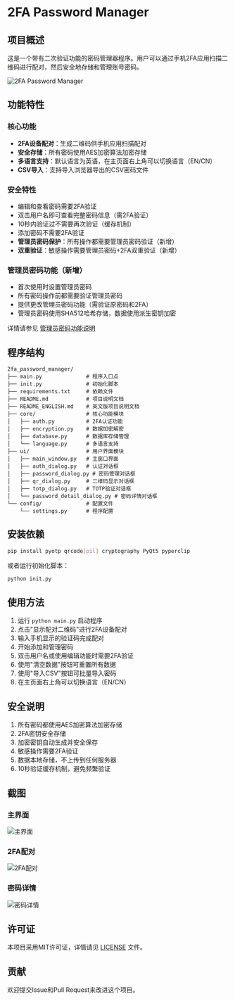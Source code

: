 # 2FA Password Manager

## 项目概述

这是一个带有二次验证功能的密码管理器程序。用户可以通过手机2FA应用扫描二维码进行配对，然后安全地存储和管理账号密码。

![2FA Password Manager](screenshots/main_window.png)

## 功能特性

### 核心功能
- **2FA设备配对**：生成二维码供手机应用扫描配对
- **安全存储**：所有密码使用AES加密算法加密存储
- **多语言支持**：默认语言为英语，在主页面右上角可以切换语言（EN/CN）
- **CSV导入**：支持导入浏览器导出的CSV密码文件

### 安全特性
- 编辑和查看密码需要2FA验证
- 双击用户名即可查看完整密码信息（需2FA验证）
- 10秒内验证过不需要再次验证（缓存机制）
- 添加密码不需要2FA验证
- **管理员密码保护**：所有操作都需要管理员密码验证（新增）
- **双重验证**：敏感操作需要管理员密码+2FA双重验证（新增）

### 管理员密码功能（新增）
- 首次使用时设置管理员密码
- 所有密码操作前都需要验证管理员密码
- 提供更改管理员密码功能（需验证原密码和2FA）
- 管理员密码使用SHA512哈希存储，数据使用派生密钥加密

详情请参见 [管理员密码功能说明](ADMIN_PASSWORD_FEATURES.md)

## 程序结构

```
2fa_password_manager/
├── main.py              # 程序入口点
├── init.py              # 初始化脚本
├── requirements.txt     # 依赖文件
├── README.md            # 项目说明文档
├── README_ENGLISH.md    # 英文版项目说明文档
├── core/                # 核心功能模块
│   ├── auth.py          # 2FA认证功能
│   ├── encryption.py    # 数据加密解密
│   ├── database.py      # 数据库存储管理
│   └── language.py      # 多语言支持
├── ui/                  # 用户界面模块
│   ├── main_window.py   # 主窗口界面
│   ├── auth_dialog.py   # 认证对话框
│   ├── password_dialog.py # 密码管理对话框
│   ├── qr_dialog.py     # 二维码显示对话框
│   ├── totp_dialog.py   # TOTP验证对话框
│   └── password_detail_dialog.py # 密码详情对话框
└── config/              # 配置文件
    └── settings.py      # 程序配置
```

## 安装依赖

```bash
pip install pyotp qrcode[pil] cryptography PyQt5 pyperclip
```

或者运行初始化脚本：

```bash
python init.py
```

## 使用方法

1. 运行 `python main.py` 启动程序
2. 点击"显示配对二维码"进行2FA设备配对
3. 输入手机显示的验证码完成配对
4. 开始添加和管理密码
5. 双击用户名或使用编辑功能时需要2FA验证
6. 使用"清空数据"按钮可重置所有数据
7. 使用"导入CSV"按钮可批量导入密码
8. 在主页面右上角可以切换语言（EN/CN）

## 安全说明

1. 所有密码都使用AES加密算法加密存储
2. 2FA密钥安全存储
3. 加密密钥自动生成并安全保存
4. 敏感操作需要2FA验证
5. 数据本地存储，不上传到任何服务器
6. 10秒验证缓存机制，避免频繁验证

## 截图

### 主界面
![主界面](screenshots/main_window.png)

### 2FA配对
![2FA配对](screenshots/qr_code.png)

### 密码详情
![密码详情](screenshots/password_detail.png)

## 许可证

本项目采用MIT许可证，详情请见 [LICENSE](LICENSE) 文件。

## 贡献

欢迎提交Issue和Pull Request来改进这个项目。
